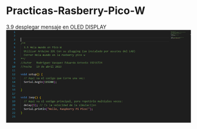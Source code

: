 # Practicas-Rasberry-Pico-W
3.9 desplegar mensaje en OLED DISPLAY
![3.9 desplegar mensaje en OLED DISPLAY](HelloWorld.png)
